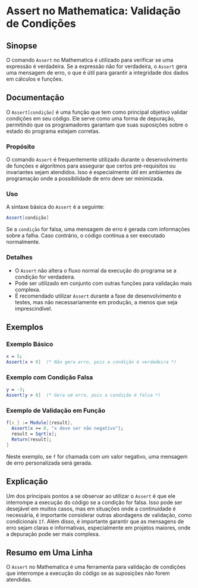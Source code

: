 <!--
Meta Description: # Assert no Mathematica: Validação de Condições ## Sinopse O comando `Assert` no Mathematica é utilizado para verificar se uma expressão é verdadeira....
Meta Keywords: assert, que, uma, condição, mathematica
-->

# Assert no Mathematica: Validação de Condições

## Sinopse
O comando `Assert` no Mathematica é utilizado para verificar se uma expressão é verdadeira. Se a expressão não for verdadeira, o `Assert` gera uma mensagem de erro, o que é útil para garantir a integridade dos dados em cálculos e funções.

## Documentação
O `Assert[condição]` é uma função que tem como principal objetivo validar condições em seu código. Ele serve como uma forma de depuração, permitindo que os programadores garantam que suas suposições sobre o estado do programa estejam corretas.

### Propósito
O comando `Assert` é frequentemente utilizado durante o desenvolvimento de funções e algoritmos para assegurar que certos pré-requisitos ou invariantes sejam atendidos. Isso é especialmente útil em ambientes de programação onde a possibilidade de erro deve ser minimizada.

### Uso
A sintaxe básica do `Assert` é a seguinte:

```mathematica
Assert[condição]
```

Se a `condição` for falsa, uma mensagem de erro é gerada com informações sobre a falha. Caso contrário, o código continua a ser executado normalmente.

### Detalhes
- O `Assert` não altera o fluxo normal da execução do programa se a condição for verdadeira.
- Pode ser utilizado em conjunto com outras funções para validação mais complexa.
- É recomendado utilizar `Assert` durante a fase de desenvolvimento e testes, mas não necessariamente em produção, a menos que seja imprescindível.

## Exemplos
### Exemplo Básico
```mathematica
x = 5;
Assert[x > 0]  (* Não gera erro, pois a condição é verdadeira *)
```

### Exemplo com Condição Falsa
```mathematica
y = -3;
Assert[y > 0]  (* Gera um erro, pois a condição é falsa *)
```

### Exemplo de Validação em Função
```mathematica
f[x_] := Module[{result},
  Assert[x >= 0, "x deve ser não negativo"];
  result = Sqrt[x];
  Return[result];
]
```
Neste exemplo, se `f` for chamada com um valor negativo, uma mensagem de erro personalizada será gerada.

## Explicação
Um dos principais pontos a se observar ao utilizar o `Assert` é que ele interrompe a execução do código se a condição for falsa. Isso pode ser desejável em muitos casos, mas em situações onde a continuidade é necessária, é importante considerar outras abordagens de validação, como condicionais `If`. Além disso, é importante garantir que as mensagens de erro sejam claras e informativas, especialmente em projetos maiores, onde a depuração pode ser mais complexa.

## Resumo em Uma Linha
O `Assert` no Mathematica é uma ferramenta para validação de condições que interrompe a execução do código se as suposições não forem atendidas.